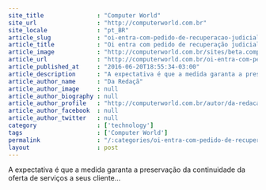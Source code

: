 ```yaml
---
site_title               : "Computer World"
site_url                 : "http://computerworld.com.br"
site_locale              : "pt_BR"
article_slug             : "oi-entra-com-pedido-de-recuperacao-judicial-divida-chega-a-rs-65-bilhoes"
article_title            : "Oi entra com pedido de recuperação judicial. Dívida chega a R$ 65 bilhões"
article_image            : "http://computerworld.com.br/sites/beta.computerworld.com.br/files/news_articles/orelhaoagenciabrasil_625_0.jpg"
article_url              : "http://computerworld.com.br/oi-entra-com-pedido-de-recuperacao-judicial-divida-chega-r-65-bilhoes"
article_published_at     : "2016-06-20T18:55:34-03:00"
article_description      : "A expectativa é que a medida garanta a preservação da continuidade da oferta de serviços a seus cliente..."
article_author_name      : "Da Redaçã"
article_author_image     : null
article_author_biography : null
article_author_profile   : "http://computerworld.com.br/autor/da-redacao"
article_author_facebook  : null
article_author_twitter   : null
category                 : ['technology']
tags                     : ['Computer World']
permalink                : "/:categories/oi-entra-com-pedido-de-recuperacao-judicial-divida-chega-a-rs-65-bilhoes/"
layout                   : post
---
```


A expectativa é que a medida garanta a preservação da continuidade da oferta de serviços a seus cliente...
